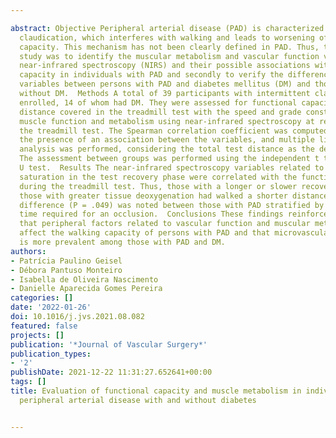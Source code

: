 ---
abstract: Objective Peripheral arterial disease (PAD) is characterized by intermittent
  claudication, which interferes with walking and leads to worsening of functional
  capacity. This mechanism has not been clearly defined in PAD. Thus, the aim of our
  study was to identify the muscular metabolism and vascular function variables using
  near-infrared spectroscopy (NIRS) and their possible associations with functional
  capacity in individuals with PAD and secondly to verify the differences in these
  variables between persons with PAD and diabetes mellitus (DM) and those with PAD
  without DM.  Methods A total of 39 participants with intermittent claudication were
  enrolled, 14 of whom had DM. They were assessed for functional capacity by the total
  distance covered in the treadmill test with the speed and grade constant and for
  muscle function and metabolism using near-infrared spectroscopy at rest and during
  the treadmill test. The Spearman correlation coefficient was computed to assess
  the presence of an association between the variables, and multiple linear regression
  analysis was performed, considering the total test distance as the dependent variable.
  The assessment between groups was performed using the independent t test or Mann-Whitney
  U test.  Results The near-infrared spectroscopy variables related to tissue oxygen
  saturation in the test recovery phase were correlated with the functional performance
  during the treadmill test. Thus, those with a longer or slower recovery time and
  those with greater tissue deoxygenation had walked a shorter distance. A significant
  difference (P = .049) was noted between those with PAD stratified by DM in the reoxygenation
  time required for an occlusion.  Conclusions These findings reinforce the hypothesis
  that peripheral factors related to vascular function and muscular metabolism can
  affect the walking capacity of persons with PAD and that microvascular dysfunction
  is more prevalent among those with PAD and DM.
authors:
- Patrícia Paulino Geisel
- Débora Pantuso Monteiro
- Isabella de Oliveira Nascimento
- Danielle Aparecida Gomes Pereira
categories: []
date: '2022-01-26'
doi: 10.1016/j.jvs.2021.08.082
featured: false
projects: []
publication: '*Journal of Vascular Surgery*'
publication_types:
- '2'
publishDate: 2021-12-22 11:31:27.652641+00:00
tags: []
title: Evaluation of functional capacity and muscle metabolism in individuals with
  peripheral arterial disease with and without diabetes

---
